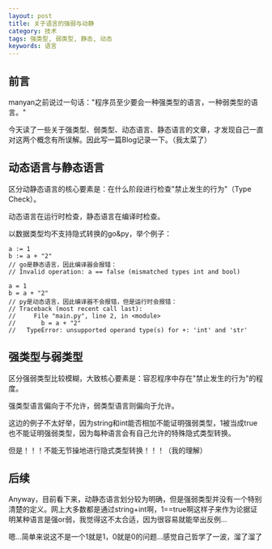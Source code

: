```yaml
---
layout: post
title: 关于语言的强弱与动静
category: 技术
tags: 强类型, 弱类型, 静态, 动态
keywords: 语言
---
```


## 前言

manyan之前说过一句话："程序员至少要会一种强类型的语言，一种弱类型的语言。"

今天读了一些关于强类型、弱类型、动态语言、静态语言的文章，才发现自己一直对这两个概念有所误解。因此写一篇Blog记录一下。（我太菜了）

## 动态语言与静态语言

区分动静态语言的核心要素是：在什么阶段进行检查"禁止发生的行为"（Type Check）。

动态语言在运行时检查，静态语言在编译时检查。

以数据类型均不支持隐式转换的go&py，举个例子：

```
a := 1
b := a + "2"
// go是静态语言，因此编译器会报错：
// Invalid operation: a == false (mismatched types int and bool)
```

```
a = 1
b = a + "2"
// py是动态语言，因此编译器不会报错，但是运行时会报错：
// Traceback (most recent call last):
//     File "main.py", line 2, in <module>
//       b = a + "2"
//   TypeError: unsupported operand type(s) for +: 'int' and 'str'

```

## 强类型与弱类型

区分强弱类型比较模糊，大致核心要素是：容忍程序中存在"禁止发生的行为"的程度。

强类型语言偏向于不允许，弱类型语言则偏向于允许。

这边的例子不太好举，因为string和int能否相加不能证明强弱类型，1被当成true也不能证明强弱类型，因为每种语言会有自己允许的特殊隐式类型转换。

但是！！！不能无节操地进行隐式类型转换！！！（我的理解）

## 后续

Anyway，目前看下来，动静态语言划分较为明确，但是强弱类型并没有一个特别清楚的定义。网上大多数都是通过string+int啊，1==true啊这样子来作为论据证明某种语言是强or弱，我觉得这不太合适，因为很容易就能举出反例...

嗯...简单来说这不是一个1就是1，0就是0的问题...感觉自己哲学了一波，溜了溜了